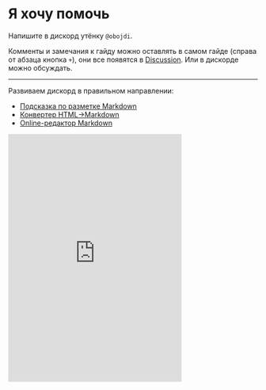 # Я хочу помочь

Напишите в дискорд утёнку `@obojdi`. 

Комменты и замечания к гайду можно оставлять в самом гайде (справа от абзаца кнопка `+`), они все появятся в <a href="https://www.gitbook.com/book/obojdi/discord-guide/discussions">Discussion</a>. Или в дискорде можно обсуждать.

---

Развиваем дискорд в правильном направлении:

* [Подсказка по разметке Markdown](https://github.com/adam-p/markdown-here/wiki/Markdown-Cheatsheet)
* [Конвертер HTML->Markdown](https://domchristie.github.io/to-markdown/)
* [Online-редактор Markdown](http://dillinger.io/)

<iframe src="https://discordapp.com/widget?id=119764881800036352&theme=dark" width="350" height="500" allowtransparency="true" frameborder="0"></iframe>



